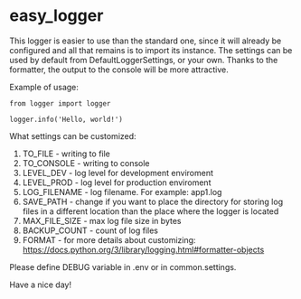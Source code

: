 # easy_logger
This logger is easier to use than the standard one, since it will already be configured and all that remains is to import its instance. 
The settings can be used by default from DefaultLoggerSettings, or your own. 
Thanks to the formatter, the output to the console will be more attractive.


Example of usage:
```
from logger import logger

logger.info('Hello, world!')
```


What settings can be customized:
1) TO_FILE - writing to file
2) TO_CONSOLE - writing to console
3) LEVEL_DEV - log level for development enviroment
4) LEVEL_PROD - log level for production enviroment
5) LOG_FILENAME - log filename. For example: app1.log
6) SAVE_PATH - change if you want to place the directory for storing log files in a different location than the place where the logger is located
7) MAX_FILE_SIZE - max log file size in bytes 
8) BACKUP_COUNT - count of log files
9) FORMAT - for more details about customizing: https://docs.python.org/3/library/logging.html#formatter-objects


Please define DEBUG variable in .env or in common.settings.

Have a nice day!